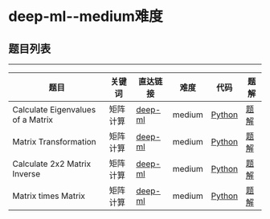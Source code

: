 # deep-ml--medium难度

## 题目列表

---

| 题目 | 关键词  | 直达链接     | 难度 |代码 |题解 |
|----------|----------|--------|------|----------|--------|
| Calculate Eigenvalues of a Matrix | 矩阵计算 | [deep-ml](https://www.deep-ml.com/problems/6) |  medium | [Python](./codes/Python/Calculate-Eigenvalues-of-a-Matrix.py) | [题解](./notes/题解.md#calculate-eigenvalues-of-a-matrix) |
| Matrix Transformation | 矩阵计算 | [deep-ml](https://www.deep-ml.com/problems/7) |  medium | [Python](./codes/Python/Matrix-Transformation.py) | [题解](./notes/题解.md#matrix-transformation) |
| Calculate 2x2 Matrix Inverse | 矩阵计算 |  [deep-ml](https://www.deep-ml.com/problems/8)|  medium | [Python](./codes/Python/Calculate-2x2-Matrix-Inverse.py) | [题解](./notes/题解.md#calculate-2x2-matrix-inverse) |
| Matrix times Matrix | 矩阵计算 | [deep-ml](https://www.deep-ml.com/problems/9) |  medium | [Python](./codes/Python/Matrix-times-Matrix.py) | [题解](./notes/题解.md#matrix-times-matrix) |
